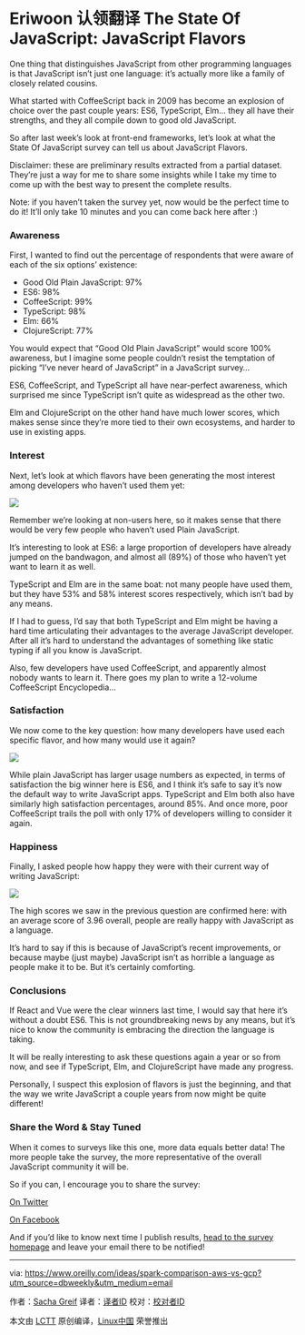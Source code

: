Eriwoon 认领翻译
The State Of JavaScript: JavaScript Flavors
===========


One thing that distinguishes JavaScript from other programming languages is that JavaScript isn’t just one language: it’s actually more like a family of closely related cousins.

What started with CoffeeScript back in 2009 has become an explosion of choice over the past couple years: ES6, TypeScript, Elm… they all have their strengths, and they all compile down to good old JavaScript.

So after last week’s look at front-end frameworks, let’s look at what the State Of JavaScript survey can tell us about JavaScript Flavors.

Disclaimer: these are preliminary results extracted from a partial dataset. They’re just a way for me to share some insights while I take my time to come up with the best way to present the complete results.

Note: if you haven’t taken the survey yet, now would be the perfect time to do it! It’ll only take 10 minutes and you can come back here after :)

### Awareness

First, I wanted to find out the percentage of respondents that were aware of each of the six options’ existence:

- Good Old Plain JavaScript: 97%
- ES6: 98%
- CoffeeScript: 99%
- TypeScript: 98%
- Elm: 66%
- ClojureScript: 77%

You would expect that “Good Old Plain JavaScript” would score 100% awareness, but I imagine some people couldn’t resist the temptation of picking “I’ve never heard of JavaScript” in a JavaScript survey…

ES6, CoffeeScript, and TypeScript all have near-perfect awareness, which surprised me since TypeScript isn’t quite as widespread as the other two.

Elm and ClojureScript on the other hand have much lower scores, which makes sense since they’re more tied to their own ecosystems, and harder to use in existing apps.

### Interest

Next, let’s look at which flavors have been generating the most interest among developers who haven’t used them yet:

![](https://embed.chartblocks.com/1.0/?c=57c4dc599973d2525fee820a&referrer=https%3A%2F%2Fmedium.com%2Fmedia%2F63092db0523a37d9d33ce6c014d727f6%3FmaxWidth%3D700&t=3efc9491eba2ce2#)

Remember we’re looking at non-users here, so it makes sense that there would be very few people who haven’t used Plain JavaScript.

It’s interesting to look at ES6: a large proportion of developers have already jumped on the bandwagon, and almost all (89%) of those who haven’t yet want to learn it as well.

TypeScript and Elm are in the same boat: not many people have used them, but they have 53% and 58% interest scores respectively, which isn’t bad by any means.

If I had to guess, I’d say that both TypeScript and Elm might be having a hard time articulating their advantages to the average JavaScript developer. After all it’s hard to understand the advantages of something like static typing if all you know is JavaScript.

Also, few developers have used CoffeeScript, and apparently almost nobody wants to learn it. There goes my plan to write a 12-volume CoffeeScript Encyclopedia…

### Satisfaction

We now come to the key question: how many developers have used each specific flavor, and how many would use it again?

![](https://embed.chartblocks.com/1.0/?c=57c4e5f79973d29461ee820a&referrer=https%3A%2F%2Fmedium.com%2Fmedia%2F1fe4bbdf807f87883fa108e31c6927d5%3FmaxWidth%3D700&t=1061d2ab8fc9838#)


While plain JavaScript has larger usage numbers as expected, in terms of satisfaction the big winner here is ES6, and I think it’s safe to say it’s now the default way to write JavaScript apps.
TypeScript and Elm both also have similarly high satisfaction percentages, around 85%. And once more, poor CoffeeScript trails the poll with only 17% of developers willing to consider it again.

### Happiness

Finally, I asked people how happy they were with their current way of writing JavaScript:

![](https://embed.chartblocks.com/1.0/?c=57c4cd8c9973d2d95bee820a&referrer=https%3A%2F%2Fmedium.com%2Fmedia%2F538138b2d91d1fa99f1696bef4dd4d3f%3FmaxWidth%3D700&t=f53efb029ea4456#)


The high scores we saw in the previous question are confirmed here: with an average score of 3.96 overall, people are really happy with JavaScript as a language.

It’s hard to say if this is because of JavaScript’s recent improvements, or because maybe (just maybe) JavaScript isn’t as horrible a language as people make it to be. But it’s certainly comforting.

### Conclusions

If React and Vue were the clear winners last time, I would say that here it’s without a doubt ES6. This is not groundbreaking news by any means, but it’s nice to know the community is embracing the direction the language is taking.

It will be really interesting to ask these questions again a year or so from now, and see if TypeScript, Elm, and ClojureScript have made any progress.

Personally, I suspect this explosion of flavors is just the beginning, and that the way we write JavaScript a couple years from now might be quite different!

### Share the Word & Stay Tuned

When it comes to surveys like this one, more data equals better data! The more people take the survey, the more representative of the overall JavaScript community it will be.

So if you can, I encourage you to share the survey:

[On Twitter][1]

[On Facebook][2]

And if you’d like to know next time I publish results, [head to the survey homepage][3] and leave your email there to be notified!


--------------------------------------------------------------------------------

via: https://www.oreilly.com/ideas/spark-comparison-aws-vs-gcp?utm_source=dbweekly&utm_medium=email

作者：[Sacha Greif][a]
译者：[译者ID](https://github.com/译者ID)
校对：[校对者ID](https://github.com/校对者ID)

本文由 [LCTT](https://github.com/LCTT/TranslateProject) 原创编译，[Linux中国](https://linux.cn/) 荣誉推出

[a]: https://medium.com/@sachagreif
[1]: https://twitter.com/intent/tweet/?text=The%20State%20Of%20JavaScript%3A%20take%20a%20short%20survey%20about%20popular%20JavaScript%20technologies%20http%3A%2F%2Fstateofjs.com%20%23stateofjs
[2]: https://facebook.com/sharer/sharer.php?u=http%3A%2F%2Fstateofjs.com
[3]: http://stateofjs.com/
